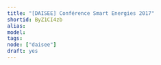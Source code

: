 ```yaml
---
title: "[DAISEE] Conférence Smart Energies 2017"
shortid: ByZ1CI4zb
alias:
model:
tags:
node: ["daisee"]
draft: yes
---
```

